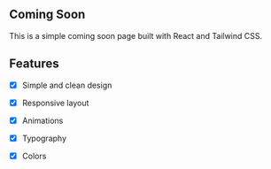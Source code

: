 ## Coming Soon

This is a simple coming soon page built with React and Tailwind CSS.

## Features

- [x] Simple and clean design
- [x] Responsive layout
- [x] Animations
- [x] Typography
- [x] Colors

